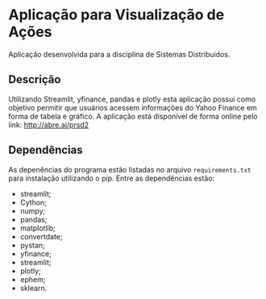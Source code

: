 # Aplicação para Visualização de Ações

Aplicação desenvolvida para a disciplina de Sistemas Distribuídos.

## Descrição

Utilizando Streamlit, yfinance, pandas e plotly esta aplicação possui como objetivo permitir que usuários acessem informações do Yahoo Finance em forma de tabela e gráfico.
A aplicação está disponível de forma online pelo link: http://abre.ai/prsd2

## Dependências

As depenências do programa estão listadas no arquivo `requirements.txt` para instalação utilizando o pip. Entre as dependências estão:
* streamlit;
* Cython;
* numpy;
* pandas;
* matplotlib;
* convertdate;
* pystan;
* yfinance;
* streamlit;
* plotly;
* ephem;
* sklearn.